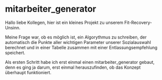 # mitarbeiter_generator
Hallo liebe Kollegen,
hier ist ein kleines Projekt zu unserem Fit-Recovery-Unsinn.

Meine Frage war, ob es möglich ist, ein Algorythmus zu schreiben, der automatisch die Punkte aller wichtigen Parameter unserer Sozialauswahl berechnet und in einer Tabelle zusammen mit einer Entlassungsempfehlung speichert.

Als ersten Schritt habe ich erst einmal einen mitarbeiter_generator gebaut, denn es ging ja darum, erst einmal herauszufinden, ob das Konzept überhaupt funktioniert. 

